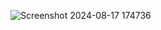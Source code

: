
![Screenshot 2024-08-17 174736](https://github.com/user-attachments/assets/b1d1f6b2-574e-47ca-a666-d35d6281b6d9)
